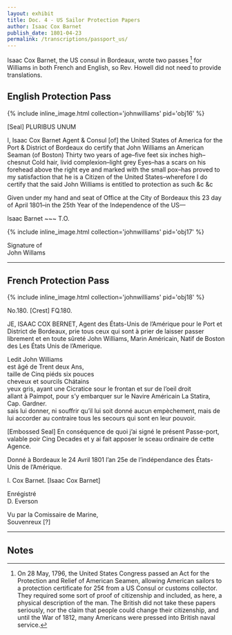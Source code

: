 ```yaml
---
layout: exhibit
title: Doc. 4 - US Sailor Protection Papers
author: Isaac Cox Barnet
publish_date: 1801-04-23
permalink: /transcriptions/passport_us/
---
```


Isaac Cox Barnet, the US consul in Bordeaux, wrote two passes [^1] for Williams in both French and English, so Rev. Howell did not need to provide translations.

## English Protection Pass

{% include inline_image.html collection='johnwilliams' pid='obj16' %}

[Seal] PLURIBUS UNUM

I, Isaac Cox Barnet Agent & Consul [of] the United States of America for the Port & District of Bordeaux do certify that John Williams an American Seaman (of Boston) Thirty two years of age–five feet six inches high–chesnut Cold hair, livid complexion–light grey Eyes–has a scars on his forehead above the right eye and marked with the small pox–has proved to my satisfaction that he is a Citizen of the United States–wherefore I do certify that the said John Williams is entitled to protection as such &c &c

Given under my hand and seat of Office at the City of Bordeaux this 23 day of April 1801–in the 25th Year of the Independence of the US—

Isaac Barnet ~~~ T.O.

{% include inline_image.html collection='johnwilliams' pid='obj17' %}

Signature of  
John Willams

---

## French Protection Pass

{% include inline_image.html collection='johnwilliams' pid='obj18' %}

No.180. [Crest] FQ.180.

JE, ISAAC COX BERNET, Agent des États-Unis de l’Amérique pour le Port et District de Bordeaux, prie tous ceux qui sont à prier de laisser passer librement et en toute sûreté John Williams, Marin Américain, Natif de Boston des Les États Unis de l’Amerique.

Ledit John Williams  
est âgé de Trent deux Ans,  
taille de Cinq piéds six pouces  
cheveux et sourcils Chátains  
yeux gris, ayant une Cicratice sour le frontan et sur de l’oeil droit  
allant à Paimpot, pour s’y embarquer sur le Navire Américain La Statira, Cap. Gardner.  
sais lui donner, ni souffrir qu’il lui soit donné aucun empèchement, mais de lui accorder au contraire tous les secours qui sont en leur pouvoir.

[Embossed Seal] En conséquence de quoi j’ai signé le présent Passe-port, valable poir Cing Decades et y ai fait apposer le sceau ordinaire de cette Agence.

Donné à Bordeaux le 24 Avril 1801 l’an 25e de l’indépendance des États-Unis de l’Amérique.

I. Cox Barnet. [Isaac Cox Barnet]



Enrégistré  
D. Everson

Vu par la Comissaire de Marine,  
Souvenreux [?]

---

## Notes

[^1]: On 28 May, 1796, the United States Congress passed an Act for the Protection and Relief of American Seamen, allowing American sailors to a protection certificate for 25¢ from a US Consul or customs collector. They required some sort of proof of citizenship and included, as here, a physical description of the man. The British did not take these papers seriously, nor the claim that people could change their citizenship, and until the War of 1812, many Americans were pressed into British naval service.
